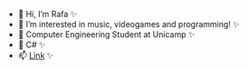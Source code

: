 - 👋 Hi, I’m Rafa ✨
- 👀 I’m interested in music, videogames and programming! ✨
- 🌱 Computer Engineering Student at Unicamp ✨
- 💞️ C# ✨
- 📫 [Link](https://beacons.ai/rafahoyos) ✨

<!---
TochaFh/TochaFh is a ✨ special ✨ repository because its `README.md` (this file) appears on your GitHub profile.
You can click the Preview link to take a look at your changes.
--->
